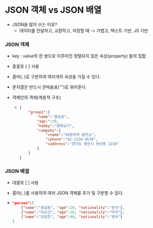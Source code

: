 # JSON 객체 vs JSON 배열

* JSON을 많이 쓰는 이유?
  * 데이터를 전달하고, 교환하고, 저장할 때 -> 가볍고, 텍스트 기반, JS 기반

### JSON 객체

* key : value의 한 쌍으로 이루어진 정렬되지 않은 속성(property) 들의 집합
* 중괄호 { } 사용
* 콤마(, )로 구분하여 여러개의 속성을 가질 수 있다.
* 문자열은 반드시 큰따옴표("")로 묶어준다.

* 객체안의 객체(계층적 구조)

  * ```json
    {
        "group1":{
            "name":"홍길동",
            "age:":20,
            "hobby":"영화보기",
            "company":{
                "cname":"XX원자력 발전소",
                "cphone":"02-1234-5678",
                "caddress":"경기도 용인시 용인동 1234"
            }
        }
    }
    ```

### JSON 배열

* 대괄호 [ ] 사용

* 콤마(, )를 사용하여 여러 JSON 객체를 추가 및 구분할 수 있다.

* ```json
  "person":[
      {"name":"홍길동", "age":20, "nationality":"한국"},
      {"name":"이순신", "age":30, "nationality":"미국"},
      {"name":"강감찬", "age":40, "nationality":"영국"}
  ]
  ```